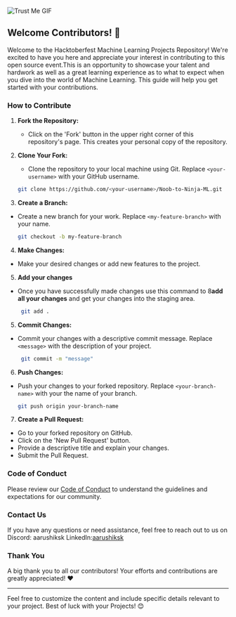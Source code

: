 ![Trust Me GIF](https://raw.githubusercontent.com/mayankchaudhary26/Cool-Readme-ideas/master/data/trust%20me.gif)

## Welcome Contributors! 👋

Welcome to the Hacktoberfest Machine Learning Projects Repository! We're excited to have you here and appreciate your interest in contributing to this open source event.This is an opportunity to showcase your talent and hardwork as well as a great learning experience as to what to expect when you dive into the world of Machine Learning. This guide will help you get started with your contributions.

### How to Contribute

1. **Fork the Repository:**
   - Click on the 'Fork' button in the upper right corner of this repository's page. This creates your personal copy of the repository.

2. **Clone Your Fork:**
   - Clone the repository to your local machine using Git. Replace `<your-username>` with your GitHub username.
   ```sh
   git clone https://github.com/<your-username>/Noob-to-Ninja-ML.git

3. **Create a Branch:**
- Create a new branch for your work. Replace `<my-feature-branch>` with your name.
   ```sh
   git checkout -b my-feature-branch

4. **Make Changes:**
- Make your desired changes or add new features to the project.

5. **Add your changes**
- Once you have successfully made changes use this command to 8**add all your changes** and get your changes into the staging area.
  ```sh
   git add .

5. **Commit Changes:**
- Commit your changes with a descriptive commit message. Replace `<message>` with the description of your project.
  ```sh
   git commit -m "message"

6. **Push Changes:**
- Push your changes to your forked repository. Replace `<your-branch-name>` with your the name of your branch.
   ```sh
   git push origin your-branch-name
  

7. **Create a Pull Request:**
- Go to your forked repository on GitHub.
- Click on the 'New Pull Request' button.
- Provide a descriptive title and explain your changes.
- Submit the Pull Request.

### Code of Conduct

Please review our [Code of Conduct](https://github.com/aarushiksk/Noob-to-Ninja-ML/blob/main/CODE_OF_CONDUCT.md) to understand the guidelines and expectations for our community.

### Contact Us

If you have any questions or need assistance, feel free to reach out to us on Discord: aarushiksk 
LinkedIn:<a href="https://www.linkedin.com/in/aarushi-1b24211a9/">aarushiksk</a>

### Thank You

A big thank you to all our contributors! Your efforts and contributions are greatly appreciated! ❤️

---

Feel free to customize the content and include specific details relevant to your project. Best of luck with your Projects! 😊
